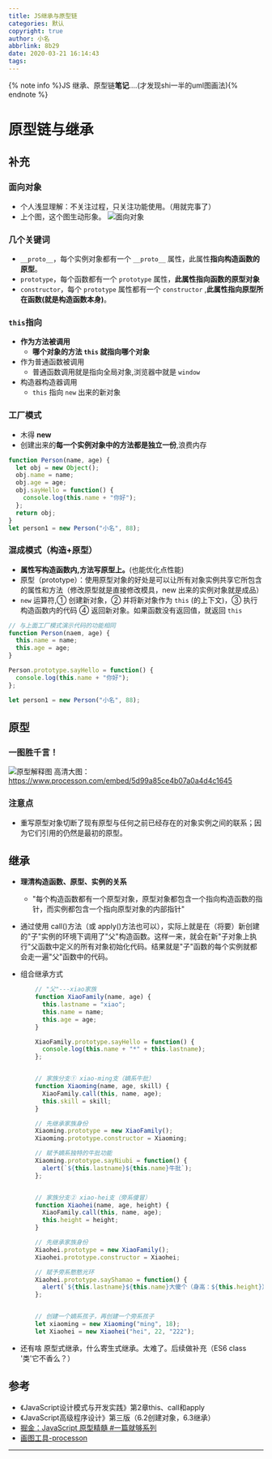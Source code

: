 ```yaml
---
title: JS继承与原型链
categories: 默认
copyright: true
author: 小名
abbrlink: 8b29
date: 2020-03-21 16:14:43
tags:
---
```


{% note info %}JS 继承、原型链**笔记**....(才发现shi一半的uml图画法){% endnote %}

<!-- more -->

# 原型链与继承

## 补充

### 面向对象
- 个人浅显理解：不关注过程，只关注功能使用。（用就完事了）
- 上个图，这个图生动形象。
![面向对象](https://cdn.llow22.com/picture/%E5%8E%9F%E5%9E%8B%20(2).png)
### 几个关键词

- `__proto__`，每个实例对象都有一个 `__proto__` 属性，此属性**指向构造函数的原型**。
- `prototype`，每个函数都有一个 `prototype` 属性，**此属性指向函数的原型对象**
- `constructor`，每个 `prototype` 属性都有一个 `constructor` ,**此属性指向原型所在函数(就是构造函数本身)**。

### `this`指向

- **作为方法被调用**
  - **哪个对象的方法 `this` 就指向哪个对象**
- 作为普通函数被调用
  - 普通函数调用就是指向全局对象,浏览器中就是 `window`
- 构造器构造器调用
  - `this` 指向 `new` 出来的新对象

### 工厂模式

- 木得 **new**
- 创建出来的**每一个实例对象中的方法都是独立一份**,浪费内存

```javascript
function Person(name, age) {
  let obj = new Object();
  obj.name = name;
  obj.age = age;
  obj.sayHello = function() {
    console.log(this.name + "你好");
  };
  return obj;
}
let person1 = new Person("小名", 88);
```

### 混成模式（构造+原型）

- **属性写构造函数内,方法写原型上。**(也能优化点性能)
- 原型（prototype）：使用原型对象的好处是可以让所有对象实例共享它所包含的属性和方法（修改原型就是直接修改模具，new 出来的实例对象就是成品）
- `new` 运算符,① 创建新对象，② 并将新对象作为 `this` (的上下文)，③ 执行构造函数内的代码 ④ 返回新对象。如果函数没有返回值，就返回 `this`

```javascript
// 与上面工厂模式演示代码的功能相同
function Person(naem, age) {
  this.name = name;
  this.age = age;
}

Person.prototype.sayHello = function() {
  console.log(this.name + "你好");
};

let person1 = new Person("小名", 88);
```

## 原型

### 一图胜千言！

![原型解释图](https://cdn.llow22.com/picture/%E5%8E%9F%E5%9E%8B%20(1).png)
高清大图： https://www.processon.com/embed/5d99a85ce4b07a0a4d4c1645

### 注意点

- 重写原型对象切断了现有原型与任何之前已经存在的对象实例之间的联系；因为它们引用的仍然是最初的原型。

## 继承

- **理清构造函数、原型、实例的关系**
  - "每个构造函数都有一个原型对象，原型对象都包含一个指向构造函数的指针，而实例都包含一个指向原型对象的内部指针"
- 通过使用 call()方法（或 apply()方法也可以），实际上就是在（将要）新创建的"子"实例的环境下调用了"父"构造函数。这样一来，就会在新"子对象上执行"父函数中定义的所有对象初始化代码。结果就是"子"函数的每个实例就都会走一遍"父"函数中的代码。
- 组合继承方式

  ```javascript
      // "父"---xiao家族
      function XiaoFamily(name, age) {
        this.lastname = "xiao";
        this.name = name;
        this.age = age;
      }

      XiaoFamily.prototype.sayHello = function() {
        console.log(this.name + "*" + this.lastname);
      };


      // 家族分支① xiao-ming支（嫡系牛批）
      function Xiaoming(name, age, skill) {
        XiaoFamily.call(this, name, age);
        this.skill = skill;
      }

      // 先继承家族身份
      Xiaoming.prototype = new XiaoFamily();
      Xiaoming.prototype.constructor = Xiaoming;

      // 赋予嫡系独特的牛批功能
      Xiaoming.prototype.sayNiubi = function() {
        alert(`${this.lastname}${this.name}牛批`);
      };


      // 家族分支② xiao-hei支（旁系傻冒）
      function Xiaohei(name, age, height) {
        XiaoFamily.call(this, name, age);
        this.height = height;
      }

      // 先继承家族身份
      Xiaohei.prototype = new XiaoFamily();
      Xiaohei.prototype.constructor = Xiaohei;

      // 赋予旁系憨憨光环
      Xiaohei.prototype.sayShamao = function() {
        alert(`${this.lastname}${this.name}大傻个（身高：${this.height}）`);
      };


      // 创建一个嫡系孩子，再创建一个旁系孩子
      let xiaoming = new Xiaoming("ming", 18);
      let Xiaohei = new Xiaohei("hei", 22, "222");
  ```

- 还有啥 原型式继承，什么寄生式继承。太难了。后续做补充（ES6 class '类'它不香么？）

## 参考
- 《JavaScript设计模式与开发实践》第2章this、call和apply
- 《JavaScript高级程序设计》第三版（6.2创建对象，6.3继承）
- [掘金：JavaScript 原型精髓 #一篇就够系列](https://juejin.im/post/5bcdb6c6f265da0afd4b75c0#heading-6)
- [画图工具-processon](https://www.processon.com/diagrams)
---